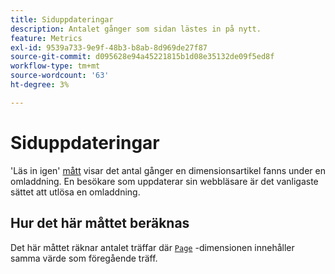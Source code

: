 ```yaml
---
title: Siduppdateringar
description: Antalet gånger som sidan lästes in på nytt.
feature: Metrics
exl-id: 9539a733-9e9f-48b3-b8ab-8d969de27f87
source-git-commit: d095628e94a45221815b1d08e35132de09f5ed8f
workflow-type: tm+mt
source-wordcount: '63'
ht-degree: 3%

---
```


# Siduppdateringar

&#39;Läs in igen&#39; [mått](overview.md) visar det antal gånger en dimensionsartikel fanns under en omladdning. En besökare som uppdaterar sin webbläsare är det vanligaste sättet att utlösa en omladdning.

## Hur det här måttet beräknas

Det här måttet räknar antalet träffar där [`Page`](../dimensions/page.md) -dimensionen innehåller samma värde som föregående träff.
